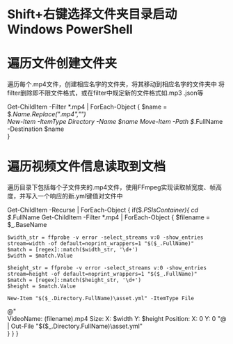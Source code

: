 # Shift+右键选择文件夹目录启动Windows PowerShell

# 遍历文件创建文件夹
遍历每个.mp4文件，创建相应名字的文件夹，将其移动到相应名字的文件夹中
将filter删除即不限文件格式，或在filter中规定新的文件格式如.mp3 .json等

Get-ChildItem -Filter *.mp4 | ForEach-Object {
    $name = $_.Name.Replace(".mp4","")  
    New-Item -ItemType Directory -Name $name
    Move-Item -Path $_.FullName -Destination $name  
}

# 遍历视频文件信息读取到文档
遍历目录下包括每个子文件夹的.mp4文件，使用FFmpeg实现读取帧宽度、帧高度，并写入一个响应的新.yml键值对文件中

Get-ChildItem -Recurse | ForEach-Object {
if($_.PSIsContainer){ 
    cd $_.FullName
    Get-ChildItem -Filter *.mp4 | ForEach-Object {
    $filename = $_.BaseName 
    
    $width_str = ffprobe -v error -select_streams v:0 -show_entries stream=width -of default=noprint_wrappers=1 "$($_.FullName)" 
    $match = [regex]::match($width_str, '\d+')    
    $width = $match.Value    
    
    $height_str = ffprobe -v error -select_streams v:0 -show_entries stream=height -of default=noprint_wrappers=1 "$($_.FullName)"
    $match = [regex]::match($height_str, '\d+')
    $height = $match.Value

    New-Item "$($_.Directory.FullName)\asset.yml" -ItemType File 
    
 @"   
VideoName: $($filename).mp4
Size:
  X: $width
  Y: $height
Position:
  X: 0
  Y: 0
"@ | Out-File "$($_.Directory.FullName)\asset.yml"    
}
}
}
